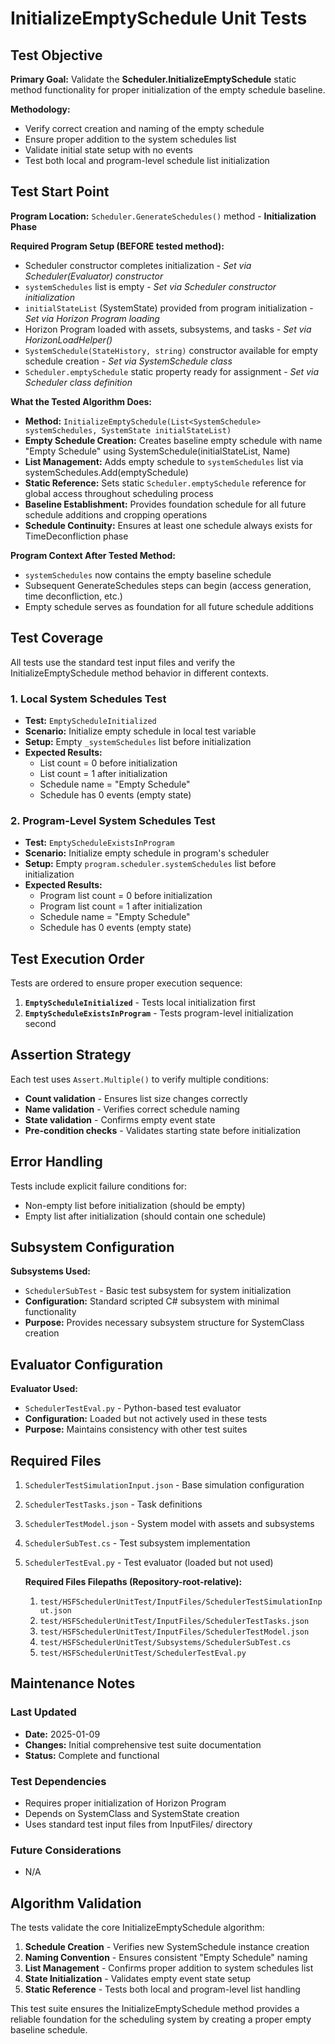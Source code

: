 # InitializeEmptySchedule Unit Tests

## Test Objective

**Primary Goal:** Validate the **Scheduler.InitializeEmptySchedule** static method functionality for proper initialization of the empty schedule baseline.

**Methodology:**

- Verify correct creation and naming of the empty schedule
- Ensure proper addition to the system schedules list
- Validate initial state setup with no events
- Test both local and program-level schedule list initialization

## Test Start Point

**Program Location:** `Scheduler.GenerateSchedules()` method - **Initialization Phase**

**Required Program Setup (BEFORE tested method):**

- Scheduler constructor completes initialization - *Set via Scheduler(Evaluator) constructor*
- `systemSchedules` list is empty - *Set via Scheduler constructor initialization*
- `initialStateList` (SystemState) provided from program initialization - *Set via Horizon Program loading*
- Horizon Program loaded with assets, subsystems, and tasks - *Set via HorizonLoadHelper()*
- `SystemSchedule(StateHistory, string)` constructor available for empty schedule creation - *Set via SystemSchedule class*
- `Scheduler.emptySchedule` static property ready for assignment - *Set via Scheduler class definition*

**What the Tested Algorithm Does:**

- **Method:** `InitializeEmptySchedule(List<SystemSchedule> systemSchedules, SystemState initialStateList)`
- **Empty Schedule Creation:** Creates baseline empty schedule with name "Empty Schedule" using SystemSchedule(initialStateList, Name)
- **List Management:** Adds empty schedule to `systemSchedules` list via systemSchedules.Add(emptySchedule)
- **Static Reference:** Sets static `Scheduler.emptySchedule` reference for global access throughout scheduling process
- **Baseline Establishment:** Provides foundation schedule for all future schedule additions and cropping operations
- **Schedule Continuity:** Ensures at least one schedule always exists for TimeDeconfliction phase

**Program Context After Tested Method:**

- `systemSchedules` now contains the empty baseline schedule
- Subsequent GenerateSchedules steps can begin (access generation, time deconfliction, etc.)
- Empty schedule serves as foundation for all future schedule additions

## Test Coverage

All tests use the standard test input files and verify the InitializeEmptySchedule method behavior in different contexts.

### 1. Local System Schedules Test

- **Test:** `EmptyScheduleInitialized`
- **Scenario:** Initialize empty schedule in local test variable
- **Setup:** Empty `_systemSchedules` list before initialization
- **Expected Results:**
  - List count = 0 before initialization
  - List count = 1 after initialization
  - Schedule name = "Empty Schedule"
  - Schedule has 0 events (empty state)

### 2. Program-Level System Schedules Test

- **Test:** `EmptyScheduleExistsInProgram`
- **Scenario:** Initialize empty schedule in program's scheduler
- **Setup:** Empty `program.scheduler.systemSchedules` list before initialization
- **Expected Results:**
  - Program list count = 0 before initialization
  - Program list count = 1 after initialization
  - Schedule name = "Empty Schedule"
  - Schedule has 0 events (empty state)

## Test Execution Order

Tests are ordered to ensure proper execution sequence:

1. **`EmptyScheduleInitialized`** - Tests local initialization first
2. **`EmptyScheduleExistsInProgram`** - Tests program-level initialization second

## Assertion Strategy

Each test uses `Assert.Multiple()` to verify multiple conditions:

- **Count validation** - Ensures list size changes correctly
- **Name validation** - Verifies correct schedule naming
- **State validation** - Confirms empty event state
- **Pre-condition checks** - Validates starting state before initialization

## Error Handling

Tests include explicit failure conditions for:

- Non-empty list before initialization (should be empty)
- Empty list after initialization (should contain one schedule)

## Subsystem Configuration

**Subsystems Used:**

- `SchedulerSubTest` - Basic test subsystem for system initialization
- **Configuration:** Standard scripted C# subsystem with minimal functionality
- **Purpose:** Provides necessary subsystem structure for SystemClass creation

## Evaluator Configuration

**Evaluator Used:**

- `SchedulerTestEval.py` - Python-based test evaluator
- **Configuration:** Loaded but not actively used in these tests
- **Purpose:** Maintains consistency with other test suites

## Required Files

1. `SchedulerTestSimulationInput.json` - Base simulation configuration
2. `SchedulerTestTasks.json` - Task definitions
3. `SchedulerTestModel.json` - System model with assets and subsystems
4. `SchedulerSubTest.cs` - Test subsystem implementation
5. `SchedulerTestEval.py` - Test evaluator (loaded but not used)

   **Required Files Filepaths (Repository-root-relative):**

   1. `test/HSFSchedulerUnitTest/InputFiles/SchedulerTestSimulationInput.json`
   2. `test/HSFSchedulerUnitTest/InputFiles/SchedulerTestTasks.json`
   3. `test/HSFSchedulerUnitTest/InputFiles/SchedulerTestModel.json`
   4. `test/HSFSchedulerUnitTest/Subsystems/SchedulerSubTest.cs`
   5. `test/HSFSchedulerUnitTest/SchedulerTestEval.py`

## Maintenance Notes

### Last Updated

- **Date:** 2025-01-09
- **Changes:** Initial comprehensive test suite documentation
- **Status:** Complete and functional

### Test Dependencies

- Requires proper initialization of Horizon Program
- Depends on SystemClass and SystemState creation
- Uses standard test input files from InputFiles/ directory

### Future Considerations

- N/A

## Algorithm Validation

The tests validate the core InitializeEmptySchedule algorithm:

1. **Schedule Creation** - Verifies new SystemSchedule instance creation
2. **Naming Convention** - Ensures consistent "Empty Schedule" naming
3. **List Management** - Confirms proper addition to system schedules list
4. **State Initialization** - Validates empty event state setup
5. **Static Reference** - Tests both local and program-level list handling

This test suite ensures the InitializeEmptySchedule method provides a reliable foundation for the scheduling system by creating a proper empty baseline schedule.
